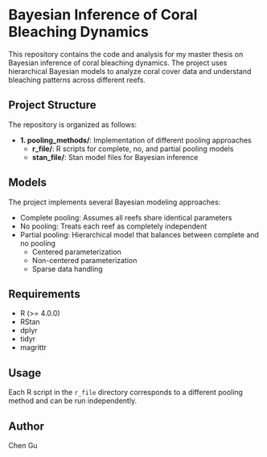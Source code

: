# Bayesian Inference of Coral Bleaching Dynamics

This repository contains the code and analysis for my master thesis on Bayesian inference of coral bleaching dynamics. The project uses hierarchical Bayesian models to analyze coral cover data and understand bleaching patterns across different reefs.

## Project Structure

The repository is organized as follows:

- **1. pooling_methods/**: Implementation of different pooling approaches
  - **r_file/**: R scripts for complete, no, and partial pooling models
  - **stan_file/**: Stan model files for Bayesian inference

## Models

The project implements several Bayesian modeling approaches:
- Complete pooling: Assumes all reefs share identical parameters
- No pooling: Treats each reef as completely independent
- Partial pooling: Hierarchical model that balances between complete and no pooling
  - Centered parameterization
  - Non-centered parameterization
  - Sparse data handling

## Requirements

- R (>= 4.0.0)
- RStan
- dplyr
- tidyr
- magrittr

## Usage

Each R script in the `r_file` directory corresponds to a different pooling method and can be run independently.

## Author

Chen Gu 